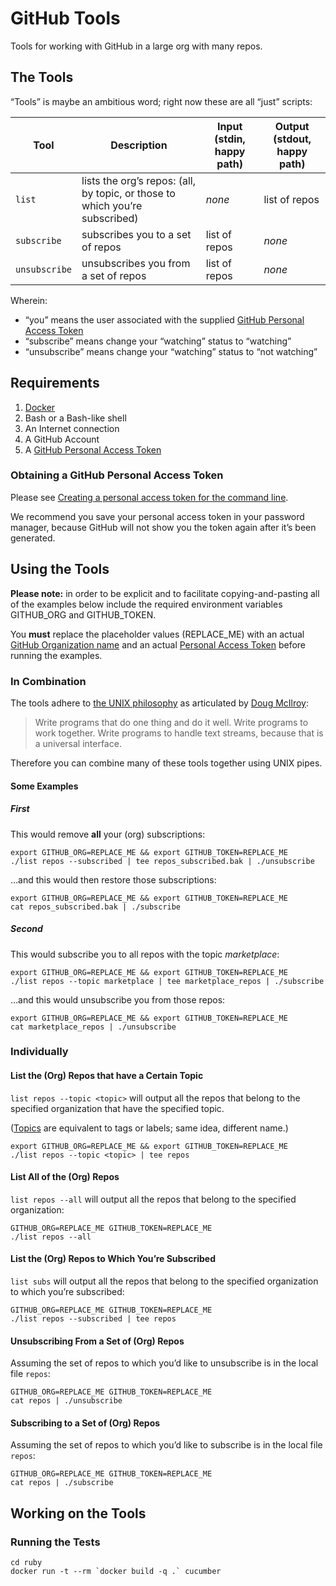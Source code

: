 # GitHub Tools

Tools for working with GitHub in a large org with many repos.

## The Tools

“Tools” is maybe an ambitious word; right now these are all “just” scripts:

| Tool | Description | Input (stdin, happy path) | Output (stdout, happy path) |
| ---- | ----------- | ------------------------- | --------------------------- |
| `list` | lists the org’s repos: (all, by topic, or those to which you’re subscribed) | *none* | list of repos |
| `subscribe` | subscribes you to a set of repos | list of repos | *none* |
| `unsubscribe` | unsubscribes you from a set of repos | list of repos | *none* |

Wherein:

* “you” means the user associated with the supplied [GitHub Personal Access Token](https://help.github.com/articles/creating-a-personal-access-token-for-the-command-line/)
* “subscribe” means change your “watching” status to “watching”
* “unsubscribe” means change your “watching” status to “not watching”

## Requirements

1. [Docker](https://www.docker.com/community-edition#/download)
1. Bash or a Bash-like shell
1. An Internet connection
1. A GitHub Account
1. A [GitHub Personal Access Token](#obtaining-a-github-personal-access-token)

### Obtaining a GitHub Personal Access Token

Please see [Creating a personal access token for the command line](https://help.github.com/articles/creating-a-personal-access-token-for-the-command-line/).

We recommend you save your personal access token in your password manager, because GitHub will not
show you the token again after it’s been generated.

## Using the Tools

**Please note:** in order to be explicit and to facilitate copying-and-pasting all of the examples below include the
required environment variables GITHUB_ORG and GITHUB_TOKEN.

You **must** replace the placeholder values (REPLACE_ME) with an actual
[GitHub Organization name](https://help.github.com/articles/about-organizations/) and an actual
[Personal Access Token](#obtaining-a-github-personal-access-token) before running the examples.

### In Combination

The tools adhere to [the UNIX philosophy](https://en.wikipedia.org/wiki/Unix_philosophy#Doug_McIlroy_on_Unix_programming)
as articulated by [Doug McIlroy](https://en.wikipedia.org/wiki/Douglas_McIlroy):

> Write programs that do one thing and do it well. Write programs to work together. Write programs
> to handle text streams, because that is a universal interface.

Therefore you can combine many of these tools together using UNIX pipes.

#### Some Examples

##### First

This would remove **all** your (org) subscriptions:

```shell
export GITHUB_ORG=REPLACE_ME && export GITHUB_TOKEN=REPLACE_ME
./list repos --subscribed | tee repos_subscribed.bak | ./unsubscribe
```

…and this would then restore those subscriptions:

```shell
export GITHUB_ORG=REPLACE_ME && export GITHUB_TOKEN=REPLACE_ME
cat repos_subscribed.bak | ./subscribe
```

##### Second

This would subscribe you to all repos with the topic _marketplace_:

```shell
export GITHUB_ORG=REPLACE_ME && export GITHUB_TOKEN=REPLACE_ME
./list repos --topic marketplace | tee marketplace_repos | ./subscribe
```

…and this would unsubscribe you from those repos:

```shell
export GITHUB_ORG=REPLACE_ME && export GITHUB_TOKEN=REPLACE_ME
cat marketplace_repos | ./unsubscribe
```

### Individually

#### List the (Org) Repos that have a Certain Topic

`list repos --topic <topic>` will output all the repos that belong to the specified organization that have the specified topic.

([Topics](https://help.github.com/articles/about-topics/) are equivalent to tags or labels; same
idea, different name.)

```shell
export GITHUB_ORG=REPLACE_ME && export GITHUB_TOKEN=REPLACE_ME
./list repos --topic <topic> | tee repos
```

#### List All of the (Org) Repos

`list repos --all` will output all the repos that belong to the specified organization:

```shell
GITHUB_ORG=REPLACE_ME GITHUB_TOKEN=REPLACE_ME
./list repos --all
```

#### List the (Org) Repos to Which You’re Subscribed

`list subs` will output all the repos that belong to the specified organization to which you’re
subscribed:

```shell
GITHUB_ORG=REPLACE_ME GITHUB_TOKEN=REPLACE_ME
./list repos --subscribed | tee repos
```

#### Unsubscribing From a Set of (Org) Repos

Assuming the set of repos to which you’d like to unsubscribe is in the local file `repos`:

```shell
GITHUB_ORG=REPLACE_ME GITHUB_TOKEN=REPLACE_ME
cat repos | ./unsubscribe
```

#### Subscribing to a Set of (Org) Repos

Assuming the set of repos to which you’d like to subscribe is in the local file `repos`:

```shell
GITHUB_ORG=REPLACE_ME GITHUB_TOKEN=REPLACE_ME
cat repos | ./subscribe
```

## Working on the Tools

### Running the Tests

```shell
cd ruby
docker run -t --rm `docker build -q .` cucumber
```
